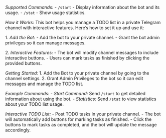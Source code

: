 *Supported Commands:*
\- `/start` \- Display information about the bot and its usage\.
\- `/stat` - Show usage statistics\.

*How it Works:*
This bot helps you manage a TODO list in a private Telegram channel with interactive features\. Here’s how to set it up and use it:

1\. *Add the Bot:*
   \- Add the bot to your private channel\.
   \- Grant the bot admin privileges so it can manage messages\.

2\. *Interactive Features:*
   \- The bot will modify channel messages to include interactive buttons\.
   \- Users can mark tasks as finished by clicking the provided buttons\.

*Getting Started:*
1\. Add the Bot to your private channel by going to the channel settings\.
2\. Grant Admin Privileges to the bot so it can edit messages and manage the TODO list\.

*Example Commands:*
\- *Start Command:* Send `/start` to get detailed information about using the bot\.
\- *Statistics:* Send `/stat` to view statistics about your TODO list usage\.

*Interactive TODO List:*
\- Post TODO tasks in your private channel\.
\- The bot will automatically add buttons for marking tasks as finished\.
\- Click the buttons to mark tasks as completed, and the bot will update the message accordingly\.
